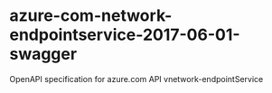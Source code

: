 # azure-com-network-endpointservice-2017-06-01-swagger
OpenAPI specification for azure.com API vnetwork-endpointService
